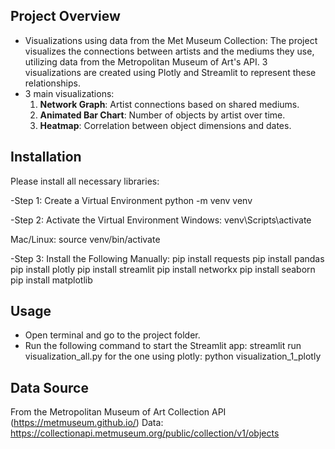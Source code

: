 ## Project Overview
- Visualizations using data from the Met Museum Collection:
The project visualizes the connections between artists and the mediums they use, utilizing data from the Metropolitan Museum of Art's API. 3 visualizations are created using Plotly and Streamlit to represent these relationships.
- 3 main visualizations:
  1. **Network Graph**: Artist connections based on shared mediums.
  2. **Animated Bar Chart**: Number of objects by artist over time.
  3. **Heatmap**: Correlation between object dimensions and dates.

## Installation

Please install all necessary libraries:

-Step 1: Create a Virtual Environment
python -m venv venv

-Step 2: Activate the Virtual Environment
Windows:
venv\Scripts\activate

Mac/Linux:
source venv/bin/activate

-Step 3: Install the Following Manually:
pip install requests
pip install pandas
pip install plotly
pip install streamlit
pip install networkx
pip install seaborn
pip install matplotlib

## Usage

- Open terminal and go to the project folder.
- Run the following command to start the Streamlit app:
streamlit run visualization_all.py
for the one using plotly:
python visualization_1_plotly

## Data Source

From the Metropolitan Museum of Art Collection API (https://metmuseum.github.io/)
Data: https://collectionapi.metmuseum.org/public/collection/v1/objects
